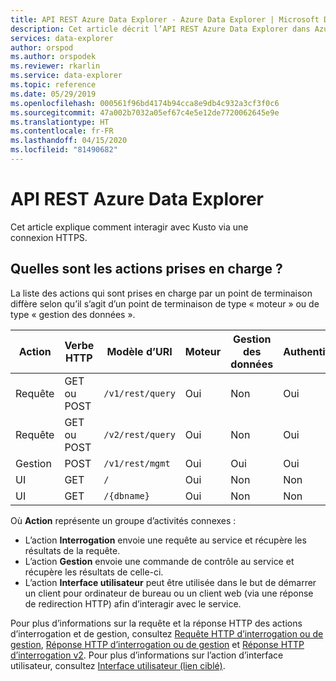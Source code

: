 ```yaml
---
title: API REST Azure Data Explorer - Azure Data Explorer | Microsoft Docs
description: Cet article décrit l’API REST Azure Data Explorer dans Azure Data Explorer.
services: data-explorer
author: orspod
ms.author: orspodek
ms.reviewer: rkarlin
ms.service: data-explorer
ms.topic: reference
ms.date: 05/29/2019
ms.openlocfilehash: 000561f96bd4174b94cca8e9db4c932a3cf3f0c6
ms.sourcegitcommit: 47a002b7032a05ef67c4e5e12de7720062645e9e
ms.translationtype: HT
ms.contentlocale: fr-FR
ms.lasthandoff: 04/15/2020
ms.locfileid: "81490682"
---
```

# <a name="azure-data-explorer-rest-api"></a>API REST Azure Data Explorer

Cet article explique comment interagir avec Kusto via une connexion HTTPS.

## <a name="what-actions-are-supported"></a>Quelles sont les actions prises en charge ?

La liste des actions qui sont prises en charge par un point de terminaison diffère selon qu’il s’agit d’un point de terminaison de type « moteur » ou de type « gestion des données ».

|Action         |Verbe HTTP  |Modèle d’URI             |Moteur|Gestion des données|Authentification ?|
|---------------|-----------|-------------------------|------|---------------|---------------|
|Requête          |GET ou POST|`/v1/rest/query`         |Oui   |Non             |Oui            |
|Requête          |GET ou POST|`/v2/rest/query`         |Oui   |Non             |Oui            |
|Gestion     |POST       |`/v1/rest/mgmt`          |Oui   |Oui            |Oui            |
|UI             |GET        |`/`                      |Oui   |Non             |Non             |
|UI             |GET        |`/{dbname}`              |Oui   |Non             |Non             |

Où **Action** représente un groupe d’activités connexes :

* L’action **Interrogation** envoie une requête au service et récupère les résultats de la requête.
* L’action **Gestion** envoie une commande de contrôle au service et récupère les résultats de celle-ci.
* L’action **Interface utilisateur** peut être utilisée dans le but de démarrer un client pour ordinateur de bureau ou un client web (via une réponse de redirection HTTP) afin d’interagir avec le service.

Pour plus d’informations sur la requête et la réponse HTTP des actions d’interrogation et de gestion, consultez [Requête HTTP d’interrogation ou de gestion](./request.md), [Réponse HTTP d’interrogation ou de gestion](./response.md) et [Réponse HTTP d’interrogation v2](./response2.md). Pour plus d’informations sur l’action d’interface utilisateur, consultez [Interface utilisateur (lien ciblé)](./deeplink.md).